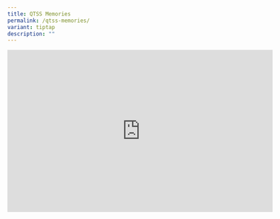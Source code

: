 ```yaml
---
title: QTSS Memories
permalink: /qtss-memories/
variant: tiptap
description: ""
---
```

<div class="iframe-wrapper">
<iframe height="366" width="600" allowfullscreen="true" frameborder="0" src="https://docs.google.com/presentation/d/e/2PACX-1vTn9OGAt0dJHYaAJT6lXT9BhBQTusrENYuBa23GAgyPr01jgeCs0nfXYTw0LdmMUg/embed?start=true&amp;loop=false&amp;delayms=3000"></iframe>
</div>
<p></p>